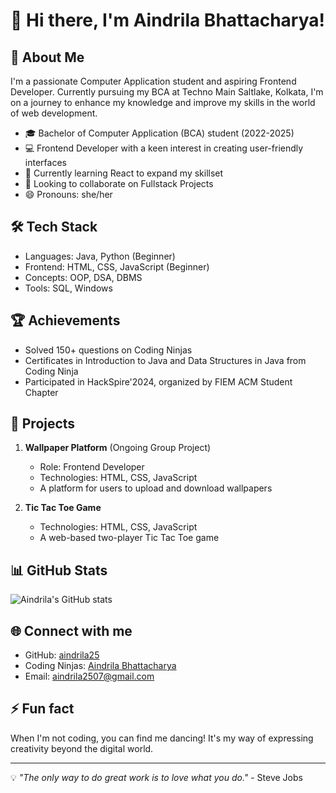 # 👋 Hi there, I'm Aindrila Bhattacharya!

## 🚀 About Me

I'm a passionate Computer Application student and aspiring Frontend Developer. Currently pursuing my BCA at Techno Main Saltlake, Kolkata, I'm on a journey to enhance my knowledge and improve my skills in the world of web development.

- 🎓 Bachelor of Computer Application (BCA) student (2022-2025)
- 💻 Frontend Developer with a keen interest in creating user-friendly interfaces
- 🌱 Currently learning React to expand my skillset
- 💞️ Looking to collaborate on Fullstack Projects
- 😄 Pronouns: she/her

## 🛠️ Tech Stack

- Languages: Java, Python (Beginner)
- Frontend: HTML, CSS, JavaScript (Beginner)
- Concepts: OOP, DSA, DBMS
- Tools: SQL, Windows

## 🏆 Achievements

- Solved 150+ questions on Coding Ninjas
- Certificates in Introduction to Java and Data Structures in Java from Coding Ninja
- Participated in HackSpire'2024, organized by FIEM ACM Student Chapter

## 🌟 Projects

1. **Wallpaper Platform** (Ongoing Group Project)
   - Role: Frontend Developer
   - Technologies: HTML, CSS, JavaScript
   - A platform for users to upload and download wallpapers

2. **Tic Tac Toe Game**
   - Technologies: HTML, CSS, JavaScript
   - A web-based two-player Tic Tac Toe game

## 📊 GitHub Stats

![Aindrila's GitHub stats](https://github-readme-stats.vercel.app/api?username=aindrila25&show_icons=true&theme=radical)

## 🌐 Connect with me

- GitHub: [aindrila25](https://github.com/aindrila25)
- Coding Ninjas: [Aindrila Bhattacharya](https://www.naukri.com/code360/profile/eb6dc63d-6b97-49e9-9dfd-9643f00cfa8a)
- Email: aindrila2507@gmail.com

## ⚡ Fun fact

When I'm not coding, you can find me dancing! It's my way of expressing creativity beyond the digital world.

---

💡 *"The only way to do great work is to love what you do."* - Steve Jobs

